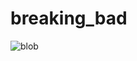 # breaking_bad
 ![blob](https://user-images.githubusercontent.com/83143927/147862727-f8452c89-c0d8-4e46-b704-36d1444d0236.jpg)

